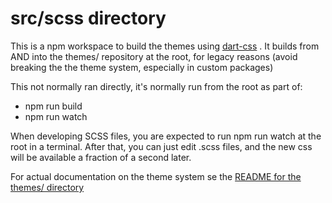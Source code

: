 # src/scss directory

This is a npm workspace to build the themes using [dart-css](https://github.com/sass/dart-sass) .  It builds from AND into the themes/ repository at the root, for legacy reasons (avoid breaking the the theme system, especially in custom packages)

This not normally ran directly, it's normally run from the root as part of:

* npm run build
* npm run watch

When developing SCSS files, you are expected to run npm run watch at the root in a terminal.  After that, you can just edit .scss files, and the new css will be available a fraction of a second later.

For actual documentation on the theme system se the [README for the themes/ directory](../../themes/README.md)
